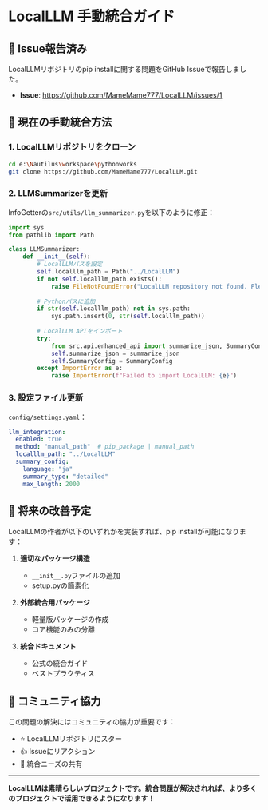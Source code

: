 # LocalLLM 手動統合ガイド

## 🚨 **Issue報告済み**

LocalLLMリポジトリのpip installに関する問題をGitHub Issueで報告しました。
- **Issue**: https://github.com/MameMame777/LocalLLM/issues/1

## 🔧 **現在の手動統合方法**

### 1. LocalLLMリポジトリをクローン

```bash
cd e:\Nautilus\workspace\pythonworks
git clone https://github.com/MameMame777/LocalLLM.git
```

### 2. LLMSummarizerを更新

InfoGetterの`src/utils/llm_summarizer.py`を以下のように修正：

```python
import sys
from pathlib import Path

class LLMSummarizer:
    def __init__(self):
        # LocalLLMパスを設定
        self.localllm_path = Path("../LocalLLM")
        if not self.localllm_path.exists():
            raise FileNotFoundError("LocalLLM repository not found. Please clone it manually.")
        
        # Pythonパスに追加
        if str(self.localllm_path) not in sys.path:
            sys.path.insert(0, str(self.localllm_path))
        
        # LocalLLM APIをインポート
        try:
            from src.api.enhanced_api import summarize_json, SummaryConfig
            self.summarize_json = summarize_json
            self.SummaryConfig = SummaryConfig
        except ImportError as e:
            raise ImportError(f"Failed to import LocalLLM: {e}")
```

### 3. 設定ファイル更新

`config/settings.yaml`：

```yaml
llm_integration:
  enabled: true
  method: "manual_path"  # pip_package | manual_path
  localllm_path: "../LocalLLM"
  summary_config:
    language: "ja"
    summary_type: "detailed"
    max_length: 2000
```

## 🎯 **将来の改善予定**

LocalLLMの作者が以下のいずれかを実装すれば、pip installが可能になります：

1. **適切なパッケージ構造**
   - `__init__.py`ファイルの追加
   - setup.pyの簡素化

2. **外部統合用パッケージ**
   - 軽量版パッケージの作成
   - コア機能のみの分離

3. **統合ドキュメント**
   - 公式の統合ガイド
   - ベストプラクティス

## 🤝 **コミュニティ協力**

この問題の解決にはコミュニティの協力が重要です：

- ⭐ LocalLLMリポジトリにスター
- 👍 Issueにリアクション
- 💬 統合ニーズの共有

---

**LocalLLMは素晴らしいプロジェクトです。統合問題が解決されれば、より多くのプロジェクトで活用できるようになります！**
